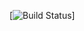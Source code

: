 [![Build Status](https://circleci.com/gh/hagai-lvi/forum.svg?&style=shield&circle-token=531d204907231af5a4d502b6715036d3dab1fb55)]
